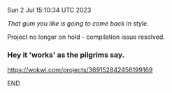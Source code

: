 Sun  2 Jul 15:10:34 UTC 2023

*That gum you like is going to come back in style.*

Project no longer on hold - compilation issue resolved.


### Hey it 'works' as the pilgrims say.

  https://wokwi.com/projects/369152842456199169

END
